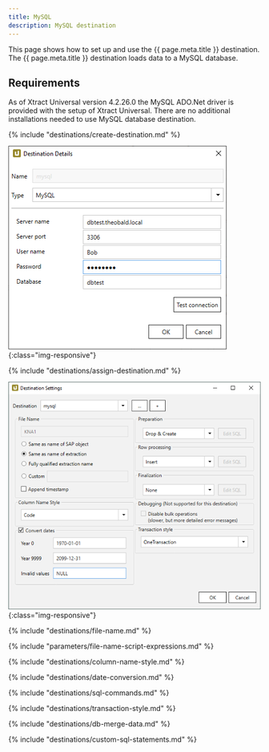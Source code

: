 ```yaml
---
title: MySQL
description: MySQL destination
---
```


This page shows how to set up and use the {{ page.meta.title }} destination. 
The {{ page.meta.title }} destination loads data to a MySQL database.

## Requirements

As of Xtract Universal version 4.2.26.0 the MySQL ADO.Net driver is provided with the setup of Xtract Universal.
There are no additional installations needed to use MySQL database destination.


{% include "destinations/create-destination.md" %}

![Destination-Details](../../assets/images/xu/documentation/destinations/my-sql/destination-details.png){:class="img-responsive"}


{% include "destinations/assign-destination.md" %}

![Destination-settings](../../assets/images/xu/documentation/destinations/my-sql/destination-settings.png){:class="img-responsive"}

{% include "destinations/file-name.md" %}

{% include "parameters/file-name-script-expressions.md" %}

{% include "destinations/column-name-style.md" %}

{% include "destinations/date-conversion.md" %}

{% include "destinations/sql-commands.md" %}

{% include "destinations/transaction-style.md" %} 

{% include "destinations/db-merge-data.md" %} 

{% include "destinations/custom-sql-statements.md" %} 